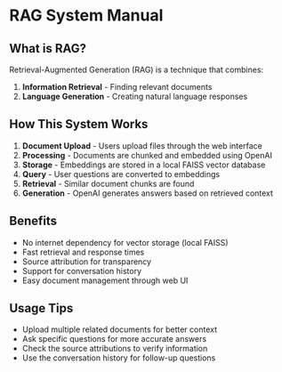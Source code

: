 # RAG System Manual

## What is RAG?

Retrieval-Augmented Generation (RAG) is a technique that combines:
1. **Information Retrieval** - Finding relevant documents
2. **Language Generation** - Creating natural language responses

## How This System Works

1. **Document Upload** - Users upload files through the web interface
2. **Processing** - Documents are chunked and embedded using OpenAI
3. **Storage** - Embeddings are stored in a local FAISS vector database
4. **Query** - User questions are converted to embeddings
5. **Retrieval** - Similar document chunks are found
6. **Generation** - OpenAI generates answers based on retrieved context

## Benefits

- No internet dependency for vector storage (local FAISS)
- Fast retrieval and response times
- Source attribution for transparency
- Support for conversation history
- Easy document management through web UI

## Usage Tips

- Upload multiple related documents for better context
- Ask specific questions for more accurate answers
- Check the source attributions to verify information
- Use the conversation history for follow-up questions